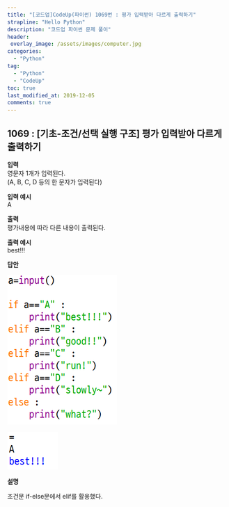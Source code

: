 ```yaml
---
title: "[코드업]CodeUp(파이썬) 1069번 : 평가 입력받아 다르게 출력하기"
strapline: "Hello Python"
description: "코드업 파이썬 문제 풀이"
header:
 overlay_image: /assets/images/computer.jpg
categories:
  - "Python"
tag:
  - "Python"
  - "CodeUp"
toc: true
last_modified_at: 2019-12-05
comments: true
---
```


## 1069 : [기초-조건/선택 실행 구조] 평가 입력받아 다르게 출력하기


**입력**<br>
영문자 1개가 입력된다.<br>
(A, B, C, D 등의 한 문자가 입력된다)

**입력 예시**<br>
A

**출력**<br>
평가내용에 따라 다른 내용이 출력된다.


**출력 예시**<br>
best!!!


**답안**<br>

![a1069](/assets/images/1069-1.jpg)<br>

![a1069](/assets/images/1069-2.jpg)


**설명**

조건문 if-else문에서 elif를 활용했다. 